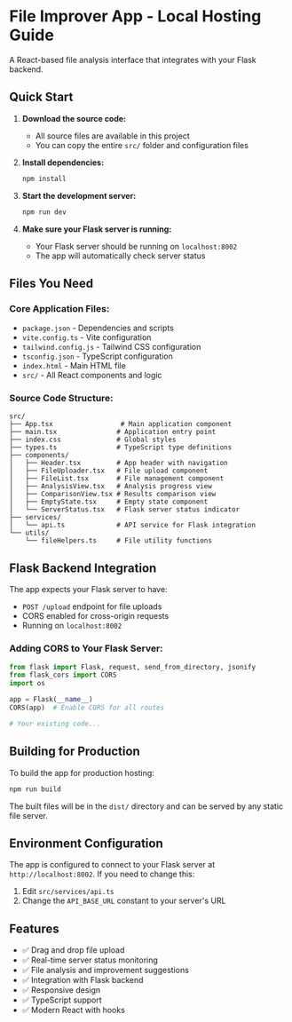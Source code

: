 # File Improver App - Local Hosting Guide

A React-based file analysis interface that integrates with your Flask backend.

## Quick Start

1. **Download the source code:**
   - All source files are available in this project
   - You can copy the entire `src/` folder and configuration files

2. **Install dependencies:**
   ```bash
   npm install
   ```

3. **Start the development server:**
   ```bash
   npm run dev
   ```

4. **Make sure your Flask server is running:**
   - Your Flask server should be running on `localhost:8002`
   - The app will automatically check server status

## Files You Need

### Core Application Files:
- `package.json` - Dependencies and scripts
- `vite.config.ts` - Vite configuration
- `tailwind.config.js` - Tailwind CSS configuration
- `tsconfig.json` - TypeScript configuration
- `index.html` - Main HTML file
- `src/` - All React components and logic

### Source Code Structure:
```
src/
├── App.tsx                 # Main application component
├── main.tsx               # Application entry point
├── index.css              # Global styles
├── types.ts               # TypeScript type definitions
├── components/
│   ├── Header.tsx         # App header with navigation
│   ├── FileUploader.tsx   # File upload component
│   ├── FileList.tsx       # File management component
│   ├── AnalysisView.tsx   # Analysis progress view
│   ├── ComparisonView.tsx # Results comparison view
│   ├── EmptyState.tsx     # Empty state component
│   └── ServerStatus.tsx   # Flask server status indicator
├── services/
│   └── api.ts             # API service for Flask integration
└── utils/
    └── fileHelpers.ts     # File utility functions
```

## Flask Backend Integration

The app expects your Flask server to have:
- `POST /upload` endpoint for file uploads
- CORS enabled for cross-origin requests
- Running on `localhost:8002`

### Adding CORS to Your Flask Server:

```python
from flask import Flask, request, send_from_directory, jsonify
from flask_cors import CORS
import os

app = Flask(__name__)
CORS(app)  # Enable CORS for all routes

# Your existing code...
```

## Building for Production

To build the app for production hosting:

```bash
npm run build
```

The built files will be in the `dist/` directory and can be served by any static file server.

## Environment Configuration

The app is configured to connect to your Flask server at `http://localhost:8002`. If you need to change this:

1. Edit `src/services/api.ts`
2. Change the `API_BASE_URL` constant to your server's URL

## Features

- ✅ Drag and drop file upload
- ✅ Real-time server status monitoring  
- ✅ File analysis and improvement suggestions
- ✅ Integration with Flask backend
- ✅ Responsive design
- ✅ TypeScript support
- ✅ Modern React with hooks